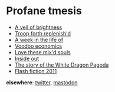 <h1 class="main">Profane tmesis</h1>

<ul class="stories">
<li><a href="a-veil-of-brightness">A veil of brightness</a></li>
<li><a href="troop-forth-replenishd">Troop forth replenish'd</a></li>
<li><a href="a-week-in-the-life-of">A week in the life of</a></li>
<li><a href="voodo-economics">Voodoo economics</a></li>
<li><a href="love-these-mixd-souls">Love these mix'd souls</a></li>
<li><a href="inside-out">Inside out</a></li>
<li><a href="inside-out">The story of the White Dragon Pagoda</a></li>
<li><a href="flash-fiction-2011">Flash fiction 2011</a></li>
</ul>

**elsewhere**: <a href="https://twitter.com/profane_tmesis/">twitter</a>,  <a href="https://writing.exchange/@ptmesis">mastodon</a>


